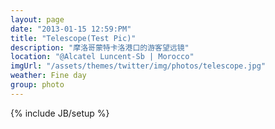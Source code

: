 ```yaml
---
layout: page
date: "2013-01-15 12:59:PM"
title: "Telescope(Test Pic)"
description: "摩洛哥蒙特卡洛港口的游客望远镜"
location: "@Alcatel Luncent-Sb | Morocco"
imgUrl: "/assets/themes/twitter/img/photos/telescope.jpg"
weather: Fine day
group: photo
---
```

{% include JB/setup %}
